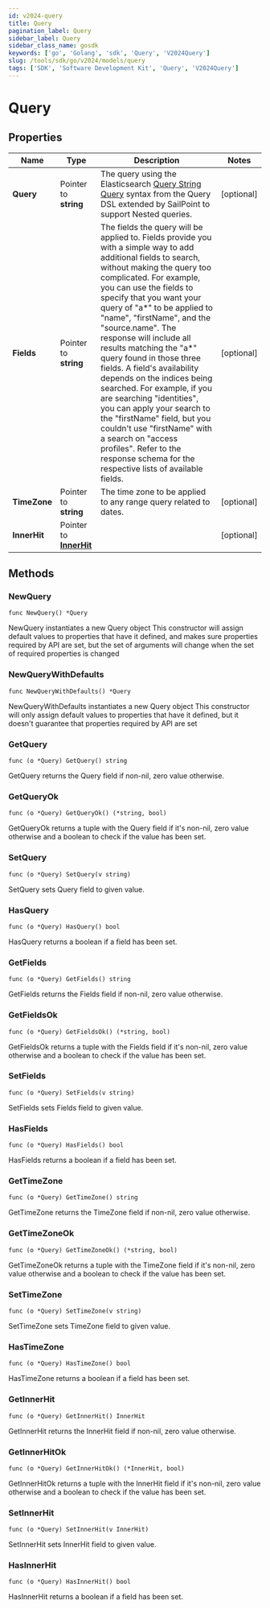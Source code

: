 ```yaml
---
id: v2024-query
title: Query
pagination_label: Query
sidebar_label: Query
sidebar_class_name: gosdk
keywords: ['go', 'Golang', 'sdk', 'Query', 'V2024Query'] 
slug: /tools/sdk/go/v2024/models/query
tags: ['SDK', 'Software Development Kit', 'Query', 'V2024Query']
---
```


# Query

## Properties

Name | Type | Description | Notes
------------ | ------------- | ------------- | -------------
**Query** | Pointer to **string** | The query using the Elasticsearch [Query String Query](https://www.elastic.co/guide/en/elasticsearch/reference/5.2/query-dsl-query-string-query.html#query-string) syntax from the Query DSL extended by SailPoint to support Nested queries. | [optional] 
**Fields** | Pointer to **string** | The fields the query will be applied to.  Fields provide you with a simple way to add additional fields to search, without making the query too complicated.  For example, you can use the fields to specify that you want your query of \"a*\" to be applied to \"name\", \"firstName\", and the \"source.name\".  The response will include all results matching the \"a*\" query found in those three fields.  A field's availability depends on the indices being searched.  For example, if you are searching \"identities\", you can apply your search to the \"firstName\" field, but you couldn't use \"firstName\" with a search on \"access profiles\".  Refer to the response schema for the respective lists of available fields.  | [optional] 
**TimeZone** | Pointer to **string** | The time zone to be applied to any range query related to dates. | [optional] 
**InnerHit** | Pointer to [**InnerHit**](inner-hit) |  | [optional] 

## Methods

### NewQuery

`func NewQuery() *Query`

NewQuery instantiates a new Query object
This constructor will assign default values to properties that have it defined,
and makes sure properties required by API are set, but the set of arguments
will change when the set of required properties is changed

### NewQueryWithDefaults

`func NewQueryWithDefaults() *Query`

NewQueryWithDefaults instantiates a new Query object
This constructor will only assign default values to properties that have it defined,
but it doesn't guarantee that properties required by API are set

### GetQuery

`func (o *Query) GetQuery() string`

GetQuery returns the Query field if non-nil, zero value otherwise.

### GetQueryOk

`func (o *Query) GetQueryOk() (*string, bool)`

GetQueryOk returns a tuple with the Query field if it's non-nil, zero value otherwise
and a boolean to check if the value has been set.

### SetQuery

`func (o *Query) SetQuery(v string)`

SetQuery sets Query field to given value.

### HasQuery

`func (o *Query) HasQuery() bool`

HasQuery returns a boolean if a field has been set.

### GetFields

`func (o *Query) GetFields() string`

GetFields returns the Fields field if non-nil, zero value otherwise.

### GetFieldsOk

`func (o *Query) GetFieldsOk() (*string, bool)`

GetFieldsOk returns a tuple with the Fields field if it's non-nil, zero value otherwise
and a boolean to check if the value has been set.

### SetFields

`func (o *Query) SetFields(v string)`

SetFields sets Fields field to given value.

### HasFields

`func (o *Query) HasFields() bool`

HasFields returns a boolean if a field has been set.

### GetTimeZone

`func (o *Query) GetTimeZone() string`

GetTimeZone returns the TimeZone field if non-nil, zero value otherwise.

### GetTimeZoneOk

`func (o *Query) GetTimeZoneOk() (*string, bool)`

GetTimeZoneOk returns a tuple with the TimeZone field if it's non-nil, zero value otherwise
and a boolean to check if the value has been set.

### SetTimeZone

`func (o *Query) SetTimeZone(v string)`

SetTimeZone sets TimeZone field to given value.

### HasTimeZone

`func (o *Query) HasTimeZone() bool`

HasTimeZone returns a boolean if a field has been set.

### GetInnerHit

`func (o *Query) GetInnerHit() InnerHit`

GetInnerHit returns the InnerHit field if non-nil, zero value otherwise.

### GetInnerHitOk

`func (o *Query) GetInnerHitOk() (*InnerHit, bool)`

GetInnerHitOk returns a tuple with the InnerHit field if it's non-nil, zero value otherwise
and a boolean to check if the value has been set.

### SetInnerHit

`func (o *Query) SetInnerHit(v InnerHit)`

SetInnerHit sets InnerHit field to given value.

### HasInnerHit

`func (o *Query) HasInnerHit() bool`

HasInnerHit returns a boolean if a field has been set.


